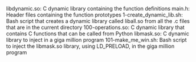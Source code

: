 libdynamic.so:	C dynamic library containing the function definitions
main.h:	Header files containing the function prototypes
1-create_dynamic_lib.sh:	Bash script that creates a dynamic library called liball.so from all the .c files that are in the current directory
100-operations.so:	C dynamic library that contains C functions that can be called from Python
libmask.so:	C dynamic library to inject in a giga million program
101-make_me_win.sh:	Bash script to inject the libmask.so library, using LD_PRELOAD, in the giga million program
